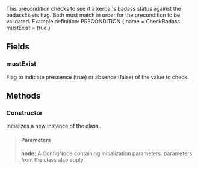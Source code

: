             
This precondition checks to see if a kerbal's badass status against the badassExists flag. Both must match in order for the precondition to be validated. Example definition: PRECONDITION { name = CheckBadass mustExist = true } 
        
## Fields

### mustExist
Flag to indicate pressence (true) or absence (false) of the value to check.
## Methods


### Constructor
Initializes a new instance of the class.
> #### Parameters
> **node:** A ConfigNode containing initialization parameters. parameters from the class also apply.


